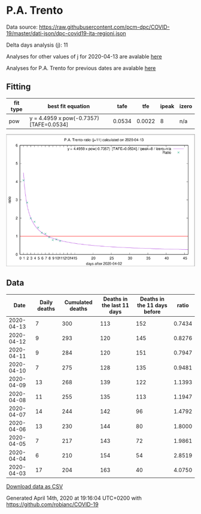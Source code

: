 # P.A. Trento

Data source: https://raw.githubusercontent.com/pcm-dpc/COVID-19/master/dati-json/dpc-covid19-ita-regioni.json

Delta days analysis (j): 11

Analyses for other values of j for 2020-04-13 are avalable [here](../2020-04-13/README.md)

Analyses for P.A. Trento for previous dates are avalable [here](../README.md)

## Fitting 
|fit type|best fit equation|tafe|tfe|ipeak|izero|
|-------|-----|--------|------|---|---|
|pow|y = 4.4959 x pow(-0.7357)  [TAFE=0.0534]|0.0534|0.0022|8|n/a|

![Plot](COVID-19_p.a._trento_j11_2020-04-13.png)

## Data
|Date|Daily deaths|Cumulated deaths|Deaths in the last 11 days|Deaths in the 11 days before|ratio|
|----|----------|-----------|-------|--------------------|-----|
|2020-04-13|7|300|113|152|0.7434|
|2020-04-12|9|293|120|145|0.8276|
|2020-04-11|9|284|120|151|0.7947|
|2020-04-10|7|275|128|135|0.9481|
|2020-04-09|13|268|139|122|1.1393|
|2020-04-08|11|255|135|113|1.1947|
|2020-04-07|14|244|142|96|1.4792|
|2020-04-06|13|230|144|80|1.8000|
|2020-04-05|7|217|143|72|1.9861|
|2020-04-04|6|210|154|54|2.8519|
|2020-04-03|17|204|163|40|4.0750|

[Download data as CSV](COVID-19_p.a._trento_j11_2020-04-13.csv)

Generated April 14th, 2020 at 19:16:04 UTC+0200 with https://github.com/robianc/COVID-19
